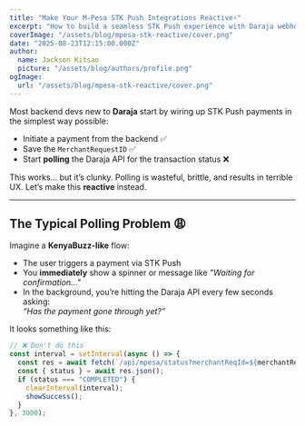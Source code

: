 ```yaml
---
title: "Make Your M-Pesa STK Push Integrations Reactive⚡"
excerpt: "How to build a seamless STK Push experience with Daraja webhooks, and sockets."
coverImage: "/assets/blog/mpesa-stk-reactive/cover.png"
date: "2025-08-23T12:15:00.000Z"
author:
  name: Jackson Kitsao
  picture: "/assets/blog/authors/profile.png"
ogImage:
  url: "/assets/blog/mpesa-stk-reactive/cover.png"
---
```


Most backend devs new to **Daraja** start by wiring up STK Push payments in the simplest way possible:

- Initiate a payment from the backend ✅
- Save the `MerchantRequestID` ✅
- Start **polling** the Daraja API for the transaction status ❌

This works… but it’s clunky. Polling is wasteful, brittle, and results in terrible UX. Let’s make this **reactive** instead.

---

## The Typical Polling Problem 😩

Imagine a **KenyaBuzz-like** flow:

- The user triggers a payment via STK Push
- You **immediately** show a spinner or message like _"Waiting for confirmation…"_
- In the background, you’re hitting the Daraja API every few seconds asking:  
  _“Has the payment gone through yet?”_

It looks something like this:

```javascript
// ❌ Don't do this
const interval = setInterval(async () => {
  const res = await fetch(`/api/mpesa/status?merchantReqId=${merchantReqId}`);
  const { status } = await res.json();
  if (status === "COMPLETED") {
    clearInterval(interval);
    showSuccess();
  }
}, 3000);
```
